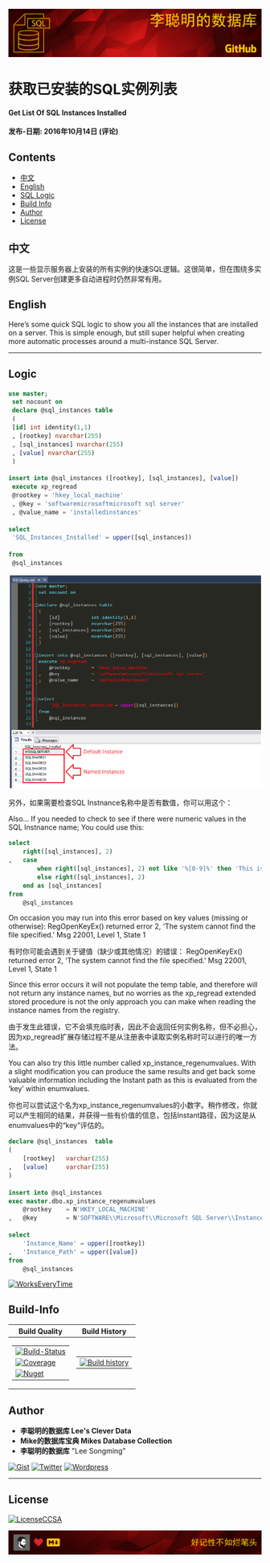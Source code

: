 ![CLEVER DATA GIT REPO](https://raw.githubusercontent.com/LiCongMingDeShujuku/git-resources/master/0-clever-data-github.png "李聪明的数据库")

# 获取已安装的SQL实例列表
#### Get List Of SQL Instances Installed
**发布-日期: 2016年10月14日 (评论)**

## Contents

- [中文](#中文)
- [English](#English)
- [SQL Logic](#Logic)
- [Build Info](#Build-Info)
- [Author](#Author)
- [License](#License) 


## 中文
这是一些显示服务器上安装的所有实例的快速SQL逻辑。这很简单，但在围绕多实例SQL Server创建更多自动进程时仍然非常有用。


## English
Here’s some quick SQL logic to show you all the instances that are installed on a server. This is simple enough, but still super helpful when creating more automatic processes around a multi-instance SQL Server.

---
## Logic
```SQL
use master;
 set nocount on
 declare @sql_instances table
 (
 [id] int identity(1,1)
 , [rootkey] nvarchar(255)
 , [sql_instances] nvarchar(255)
 , [value] nvarchar(255)
 )
 
insert into @sql_instances ([rootkey], [sql_instances], [value])
 execute xp_regread
 @rootkey = 'hkey_local_machine'
 , @key = 'softwaremicrosoftmicrosoft sql server'
 , @value_name = 'installedinstances'
 
select
 'SQL_Instances_Installed' = upper([sql_instances])
 
from
 @sql_instances


```

![#](images/get-list-of-sql-instances-installed-a.png?raw=true "#")

另外，如果需要检查SQL Instnance名称中是否有数值，你可以用这个：

Also… If you needed to check to see if there were numeric values in the SQL Instnance name; You could use this:
```SQL
select
    right([sql_instances], 2)
,   case   
        when right([sql_instances], 2) not like '%[0-9]%' then 'This is NOT numeric'
        else right([sql_instances], 2)
    end as [sql_instances]
from
    @sql_instances

```

On occasion you may run into this error based on key values (missing or otherwise):
RegOpenKeyEx() returned error 2, ‘The system cannot find the file specified.’
Msg 22001, Level 1, State 1

有时你可能会遇到关于键值（缺少或其他情况）的错误：
RegOpenKeyEx() returned error 2, ‘The system cannot find the file specified.’
Msg 22001, Level 1, State 1

Since this error occurs it will not populate the temp table, and therefore will not return any instance names, but no worries as the xp_regread extended stored procedure is not the only approach you can make when reading the instance names from the registry. 

由于发生此错误，它不会填充临时表，因此不会返回任何实例名称，但不必担心，因为xp_regread扩展存储过程不是从注册表中读取实例名称时可以进行的唯一方法。

You can also try this little number called xp_instance_regenumvalues. With a slight modification you can produce the same results and get back some valuable information including the Instant path as this is evaluated from the ‘key’ within enumvalues.

你也可以尝试这个名为xp_instance_regenumvalues的小数字。稍作修改，你就可以产生相同的结果，并获得一些有价值的信息，包括Instant路径，因为这是从enumvalues中的“key”评估的。

```SQL
declare @sql_instances  table
(
    [rootkey]   varchar(255)
,   [value]     varchar(255)
)
 
insert into @sql_instances 
exec master.dbo.xp_instance_regenumvalues 
    @rootkey    = N'HKEY_LOCAL_MACHINE'
,   @key        = N'SOFTWARE\\Microsoft\\Microsoft SQL Server\\Instance Names\\SQL';
 
select
    'Instance_Name' = upper([rootkey])
,   'Instance_Path' = upper([value])
from
    @sql_instances


```



[![WorksEveryTime](https://forthebadge.com/images/badges/60-percent-of-the-time-works-every-time.svg)](https://shitday.de/)

## Build-Info

| Build Quality | Build History |
|--|--|
|<table><tr><td>[![Build-Status](https://ci.appveyor.com/api/projects/status/pjxh5g91jpbh7t84?svg?style=flat-square)](#)</td></tr><tr><td>[![Coverage](https://coveralls.io/repos/github/tygerbytes/ResourceFitness/badge.svg?style=flat-square)](#)</td></tr><tr><td>[![Nuget](https://img.shields.io/nuget/v/TW.Resfit.Core.svg?style=flat-square)](#)</td></tr></table>|<table><tr><td>[![Build history](https://buildstats.info/appveyor/chart/tygerbytes/resourcefitness)](#)</td></tr></table>|

## Author

- **李聪明的数据库 Lee's Clever Data**
- **Mike的数据库宝典 Mikes Database Collection**
- **李聪明的数据库** "Lee Songming"

[![Gist](https://img.shields.io/badge/Gist-李聪明的数据库-<COLOR>.svg)](https://gist.github.com/congmingshuju)
[![Twitter](https://img.shields.io/badge/Twitter-mike的数据库宝典-<COLOR>.svg)](https://twitter.com/mikesdatawork?lang=en)
[![Wordpress](https://img.shields.io/badge/Wordpress-mike的数据库宝典-<COLOR>.svg)](https://mikesdatawork.wordpress.com/)

---
## License
[![LicenseCCSA](https://img.shields.io/badge/License-CreativeCommonsSA-<COLOR>.svg)](https://creativecommons.org/share-your-work/licensing-types-examples/)

![Lee Songming](https://raw.githubusercontent.com/LiCongMingDeShujuku/git-resources/master/1-clever-data-github.png "李聪明的数据库")

